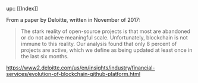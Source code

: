 up:: [[Index]]

From a paper by Deloitte, written in November of 2017:

> The stark reality of open-source projects is that most are abandoned or do not achieve meaningful scale. Unfortunately, blockchain is not immune to this reality. Our analysis found that only 8 percent of projects are active, which we define as being updated at least once in the last six months.

https://www2.deloitte.com/us/en/insights/industry/financial-services/evolution-of-blockchain-github-platform.html

